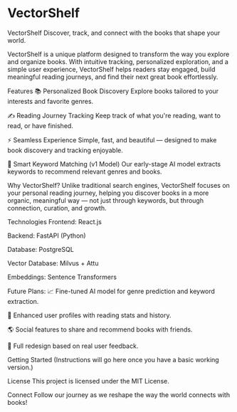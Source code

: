 # VectorShelf

VectorShelf
Discover, track, and connect with the books that shape your world.

VectorShelf is a unique platform designed to transform the way you explore and organize books. With intuitive tracking, personalized exploration, and a simple user experience, VectorShelf helps readers stay engaged, build meaningful reading journeys, and find their next great book effortlessly.

Features
📚 Personalized Book Discovery
Explore books tailored to your interests and favorite genres.

✍️ Reading Journey Tracking
Keep track of what you're reading, want to read, or have finished.

⚡ Seamless Experience
Simple, fast, and beautiful — designed to make book discovery and tracking enjoyable.

🧠 Smart Keyword Matching (v1 Model)
Our early-stage AI model extracts keywords to recommend relevant genres and books.

Why VectorShelf?
Unlike traditional search engines, VectorShelf focuses on your personal reading journey, helping you discover books in a more organic, meaningful way — not just through keywords, but through connection, curation, and growth.

Technologies
Frontend: React.js

Backend: FastAPI (Python)

Database: PostgreSQL

Vector Database: Milvus + Attu

Embeddings: Sentence Transformers

Future Plans:
📈 Fine-tuned AI model for genre prediction and keyword extraction.

🧩 Enhanced user profiles with reading stats and history.

🌎 Social features to share and recommend books with friends.

🎨 Full redesign based on real user feedback.

Getting Started
(Instructions will go here once you have a basic working version.)

License
This project is licensed under the MIT License.

Connect
Follow our journey as we reshape the way the world connects with books!